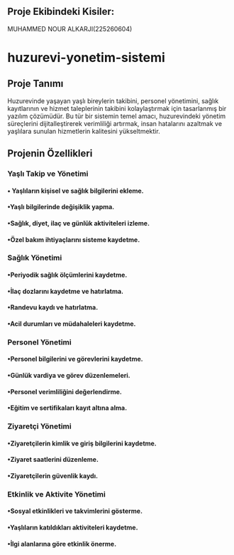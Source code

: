 ## Proje Ekibindeki Kisiler:

MUHAMMED NOUR ALKARJI(225260604)

# huzurevi-yonetim-sistemi

## Proje Tanımı

Huzurevinde yaşayan yaşlı bireylerin takibini, personel yönetimini, sağlık kayıtlarının ve hizmet taleplerinin takibini kolaylaştırmak için tasarlanmış bir yazılım çözümüdür. Bu tür bir sistemin temel amacı, huzurevindeki yönetim süreçlerini dijitalleştirerek verimliliği artırmak, insan hatalarını azaltmak ve yaşlılara sunulan hizmetlerin kalitesini yükseltmektir.

## Projenin Özellikleri

### Yaşlı Takip ve Yönetimi

#### **•** Yaşlıların kişisel ve sağlık bilgilerini ekleme.                                                           

#### •Yaşlı bilgilerinde değişiklik yapma.                                                           

#### •Sağlık, diyet, ilaç ve günlük aktiviteleri izleme.                                                           

#### •Özel bakım ihtiyaçlarını sisteme kaydetme.                                                           

### Sağlık Yönetimi

#### •Periyodik sağlık ölçümlerini kaydetme.

#### •İlaç dozlarını kaydetme ve hatırlatma.

#### •Randevu kaydı ve hatırlatma.

#### •Acil durumları ve müdahaleleri kaydetme.

### Personel Yönetimi

#### •Personel bilgilerini ve görevlerini kaydetme.

#### •Günlük vardiya ve görev düzenlemeleri.

#### •Personel verimliliğini değerlendirme.

#### •Eğitim ve sertifikaları kayıt altına alma.

### Ziyaretçi Yönetimi

#### •Ziyaretçilerin kimlik ve giriş bilgilerini kaydetme.

#### •Ziyaret saatlerini düzenleme.

#### •Ziyaretçilerin güvenlik kaydı.

### Etkinlik ve Aktivite Yönetimi

#### •Sosyal etkinlikleri ve takvimlerini gösterme.

#### •Yaşlıların katıldıkları aktiviteleri kaydetme.

#### •İlgi alanlarına göre etkinlik önerme.
